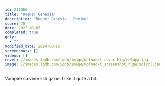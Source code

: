 ```yaml
---
id: 211066
title: "Rogue: Genesia"
description: "Rogue: Genesia - Review"
score: 70
date: 2022-10-07
completed: true
goty:
  - ""
modified_date: 2024-08-16
screenshots: []
videos: []
cover: //images.igdb.com/igdb/image/upload/t_cover_big/co64pp.jpg
image: //images.igdb.com/igdb/image/upload/t_screenshot_huge/scixrl.jpg
---
```

Vampire survivor-ish game. I like it quite a bit.